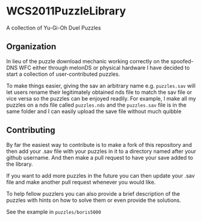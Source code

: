 # WCS2011PuzzleLibrary
A collection of Yu-Gi-Oh Duel Puzzles


## Organization

In lieu of the puzzle download mechanic working correctly on the spoofed-DNS WFC either through melonDS or physical hardware I have decided to start a collection of user-contributed puzzles.


To make things easier, giving the sav an arbitrary name e.g. `puzzles.sav` will let users rename their legitimately obtained nds file to match the sav file or vice versa so the puzzles can be enjoyed readily. For example, I make all my puzzles on a nds file called `puzzles.nds` and the `puzzles.sav` file is in the same folder and I can easily upload the save file without much quibble


## Contributing
By far the easiest way to contribute is to make a fork of this repository and then add your .sav file with your puzzles in it to a directory named after your github username. And then make a pull request to have your save added to the library.

If you want to add more puzzles in the future you can then update your .sav file and make another pull request whenever you would like. 

To help fellow puzzlers you can also provide a brief description of the puzzles with hints on how to solve them or even provide the solutions.

See the example in `puzzles/boris5000`




